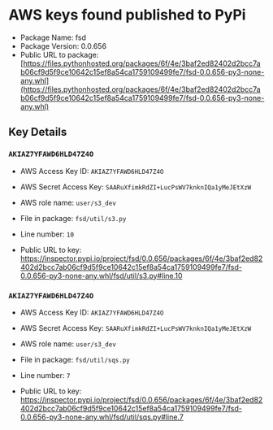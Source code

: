 # AWS keys found published to PyPi

* Package Name: fsd
* Package Version: 0.0.656
* Public URL to package: [https://files.pythonhosted.org/packages/6f/4e/3baf2ed82402d2bcc7ab06cf9d5f9ce10642c15ef8a54ca1759109499fe7/fsd-0.0.656-py3-none-any.whl](https://files.pythonhosted.org/packages/6f/4e/3baf2ed82402d2bcc7ab06cf9d5f9ce10642c15ef8a54ca1759109499fe7/fsd-0.0.656-py3-none-any.whl)

## Key Details

### `AKIAZ7YFAWD6HLD47Z4O`

* AWS Access Key ID: `AKIAZ7YFAWD6HLD47Z4O`
* AWS Secret Access Key: `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` 
* AWS role name: `user/s3_dev`
* File in package: `fsd/util/s3.py`
* Line number: `10`

* Public URL to key: https://inspector.pypi.io/project/fsd/0.0.656/packages/6f/4e/3baf2ed82402d2bcc7ab06cf9d5f9ce10642c15ef8a54ca1759109499fe7/fsd-0.0.656-py3-none-any.whl/fsd/util/s3.py#line.10



### `AKIAZ7YFAWD6HLD47Z4O`

* AWS Access Key ID: `AKIAZ7YFAWD6HLD47Z4O`
* AWS Secret Access Key: `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` 
* AWS role name: `user/s3_dev`
* File in package: `fsd/util/sqs.py`
* Line number: `7`

* Public URL to key: https://inspector.pypi.io/project/fsd/0.0.656/packages/6f/4e/3baf2ed82402d2bcc7ab06cf9d5f9ce10642c15ef8a54ca1759109499fe7/fsd-0.0.656-py3-none-any.whl/fsd/util/sqs.py#line.7


